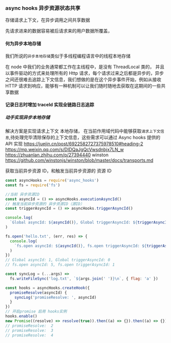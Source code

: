 ### async hooks 异步资源状态共享

存储请求上下文，在异步调用之间共享数据

先请求进来的数据容易被后请求来的用户数据所覆盖，

#### 何为异步本地存储

我们所说的`异步本地存储`类似于多线程编程语言中的线程本地存储

在 node 中我们的业务通常都工作在主线程中，是没有 ThreadLocal 类的，
并且以事件驱动的方式来处理所有的 Http 请求，每个请求过来之后都是异步的，异步之间还很难去追踪上下文信息，我们想做的是在这个异步事件开始，例如从接收 HTTP 请求到响应，能够有一种机制可以让我们随时随地去获取在这期间的一些共享数据

#### 记录日志时增加 traceId 实现全链路日志追踪

##### 动手实现异步本地存储

解决方案是实现请求上下文 本地存储， 在当前作用域代码中能够获取`请求上下文信息`,待处理完毕清除保存的上下文信息，这些需求可以通过 Async hooks 提供的 API 实现
https://juejin.cn/post/6922582727375978510#heading-2
https://mp.weixin.qq.com/s/DIDQaJgQcVwsdnbjx7LN_w
https://zhuanlan.zhihu.com/p/27394440
winston
https://github.com/winstonjs/winston/blob/master/docs/transports.md

获取当前异步资源 ID，和触发当前异步资源的 资源 ID

```js
const asyncHooks = require('async_hooks')
const fs = require('fs')

//当前 异步资源ID
const asyncId = () => asyncHooks.executionAsyncId()
// 触发当前异步资源的 异步资源ID（源ID）
const triggerAsyncId = () => asyncHooks.triggerAsyncId()

console.log(
  `Global asyncId: ${asyncId()}, Global triggerAsyncId: ${triggerAsyncId()}`
)

fs.open('hello.txt', (err, res) => {
  console.log(
    `fs.open asyncId: ${asyncId()}, fs.open triggerAsyncId: ${triggerAsyncId()}`
  )
})
// Global asyncId: 1, Global triggerAsyncId: 0
// fs.open asyncId: 5, fs.open triggerAsyncId: 1
```

<!-- 开启Promise 监控 -->

```js
const syncLog = (...args) =>
  fs.writeFileSync('log.txt', `${args.join(' ')}\n`, { flag: 'a' })

const hooks = asyncHooks.createHook({
  promiseResolve(asyncId) {
    syncLog('promiseResolve: ', asyncId)
  }
})
// 开启promise 启用 hooks实例
hooks.enable()
new Promise((resolve) => resolve(true)).then((a) => {}).then((a) => {})
// promiseResolve:  2
// promiseResolve:  3
// promiseResolve:  4
```

<!-- 目前只解决了在当前异步资源ID中获取 源资源ID， 下面将实现数据共享 -->
<!-- 异步之间的共享上下文 -->
